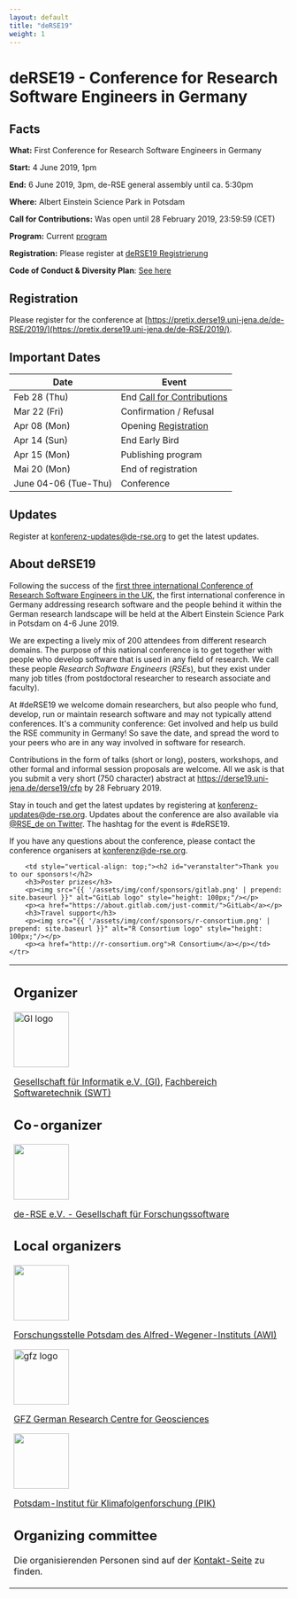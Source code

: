 ```yaml
---
layout: default
title: "deRSE19"
weight: 1
---
```


# deRSE19 - Conference for Research Software Engineers in Germany


## Facts

**What:** First Conference for Research Software Engineers in Germany

**Start:** 4 June 2019, 1pm

**End:** 6 June 2019, 3pm, de-RSE general assembly until ca. 5:30pm

**Where:** Albert Einstein Science Park in Potsdam

**Call for Contributions:** Was open until 28 February 2019, 23:59:59 (CET)

**Program:** Current [program](https://derse19.uni-jena.de/derse19/schedule/)

**Registration:** Please register at [deRSE19 Registrierung](https://pretix.derse19.uni-jena.de/de-RSE/2019/)

**Code of Conduct & Diversity Plan**: [See here](code-of-conduct.html)

## Registration

Please register for the conference at [https://pretix.derse19.uni-jena.de/de-RSE/2019/](https://pretix.derse19.uni-jena.de/de-RSE/2019/).

## Important Dates

Date | Event
--|--
Feb 28 (Thu) | End [Call for Contributions](call.html)
Mar 22 (Fri) | Confirmation / Refusal
Apr 08 (Mon) | Opening [Registration](registration.html)
Apr 14 (Sun) | End Early Bird
Apr 15 (Mon) | Publishing program
Mai 20 (Mon) | End of registration
June 04-06 (Tue-Thu) | Conference

## Updates

Register at [konferenz-updates@de-rse.org](https://ml06.ispgateway.de/mailman/listinfo/konferenz-updates_de-rse.org) to get the latest updates.

## About deRSE19

Following the success of the [first three international Conference of Research Software Engineers in the UK](https://rse.ac.uk/events/past-conferences/), the first international conference in Germany addressing research software and the people behind it within the German research landscape will be held at the Albert Einstein Science Park in Potsdam on 4-6 June 2019.

We are expecting a lively mix of 200 attendees from different research domains. The purpose of this national conference is to get together with people who develop software that is used in any field of research. We call these people *Research Software Engineers* (*RSE*s), but they exist under many job titles (from postdoctoral researcher to research associate and faculty).

At \#deRSE19 we welcome domain researchers, but also people who fund, develop, run or maintain research software and may not typically attend conferences. It's a community conference: Get involved and help us build the RSE community in Germany! So save the date, and spread the word to your peers who are in any way involved in software for research.

Contributions in the form of talks (short or long), posters, workshops, and other formal and informal session proposals
are welcome. All we ask is that you submit a very short (750 character) abstract at <https://derse19.uni-jena.de/derse19/cfp> by 28 February 2019.

Stay in touch and get the latest updates by registering at [konferenz-updates@de-rse.org](https://ml06.ispgateway.de/mailman/listinfo/konferenz-updates_de-rse.org). Updates about the conference are also available via [@RSE_de on Twitter](https://twitter.com/rse_de). The hashtag for the event is #deRSE19.

If you have any questions about the conference, please contact the conference organisers at [konferenz@de-rse.org](mailto:konferenz@de-rse.org).


<table style="width: 100%;">
	<tr>
		<td style="vertical-align: top;"><h2 id="veranstalter">Organizer</h2>
		<p><img src="https://gi.de/fileadmin/GI/Allgemein/Logos/GI.png" alt="GI logo" style="width: 100px;"/></p>
		<p><a href="http://www.gi.de">Gesellschaft für Informatik e.V. (GI)</a>, <a href="https://fb-swt.gi.de/">Fachbereich Softwaretechnik (SWT)</a></p>
		<h2 id="mitveranstalter">Co-organizer</h2>
		<p><img src="{{ '/assets/img/association/logo-grayscale-web.png' | prepend: site.baseurl }}" style="width: 100px;"/></p>
		<p><a href="http://de-rse.org/de/">de-RSE e.V. - Gesellschaft für Forschungssoftware</a></p>
		<h2 id="lokale-veranstalter">Local organizers</h2>
		<p><img src="{{ '/assets/img/conf/awi_logo.svg' | prepend: site.baseurl }}" style="width: 100px;"/></p>
		<p><a href="https://www.awi.de/ueber-uns/standorte/potsdam/">Forschungsstelle Potsdam des Alfred-Wegener-Instituts (AWI)</a></p>
		<p><img src="https://www.gfz-potsdam.de/fileadmin/gfz/medien_kommunikation/Infothek/Mediathek/Bilder/GFZ/GFZ_Logo/GFZ-Logo_eng_RGB.svg" alt="gfz logo" style="width: 100px;"/></p>
		<p><a href="https://www.gfz-potsdam.de/">GFZ German Research Centre for Geosciences</a></p>
		<p><img src="{{ '/assets/img/conf/pik.png' | prepend: site.baseurl }}" style="width: 100px;"/></p>
		<p><a href="https://www.pik-potsdam.de/">Potsdam-Institut für Klimafolgenforschung (PIK)</a></p>
		<h2 id="konferenzkomitee">Organizing committee</h2>
		<p>Die organisierenden Personen sind auf der <a href="%7B%7B%20site.baseurl%20%7D%7D%7B%%20link%20de/conf2019/contact.md%20%%7D">Kontakt-Seite</a> zu finden.</p>
		</td>

		<td style="vertical-align: top;"><h2 id="veranstalter">Thank you to our sponsors!</h2>
		<h3>Poster prizes</h3>
		<p><img src="{{ '/assets/img/conf/sponsors/gitlab.png' | prepend: site.baseurl }}" alt="GitLab logo" style="height: 100px;"/></p>
		<p><a href="https://about.gitlab.com/just-commit/">GitLab</a></p>
		<h3>Travel support</h3>
		<p><img src="{{ '/assets/img/conf/sponsors/r-consortium.png' | prepend: site.baseurl }}" alt="R Consortium logo" style="height: 100px;"/></p>
		<p><a href="http://r-consortium.org">R Consortium</a></p></td>
	</tr>
</table>
